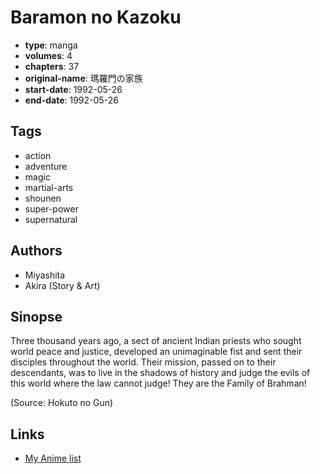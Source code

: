 # Baramon no Kazoku

-   **type**: manga
-   **volumes**: 4
-   **chapters**: 37
-   **original-name**: 瑪羅門の家族
-   **start-date**: 1992-05-26
-   **end-date**: 1992-05-26

## Tags

-   action
-   adventure
-   magic
-   martial-arts
-   shounen
-   super-power
-   supernatural

## Authors

-   Miyashita
-   Akira (Story & Art)

## Sinopse

Three thousand years ago, a sect of ancient Indian priests who sought world peace and justice, developed an unimaginable fist and sent their disciples throughout the world. Their mission, passed on to their descendants, was to live in the shadows of history and judge the evils of this world where the law cannot judge! They are the Family of Brahman!

(Source: Hokuto no Gun)

## Links

-   [My Anime list](https://myanimelist.net/manga/18651/Baramon_no_Kazoku)
